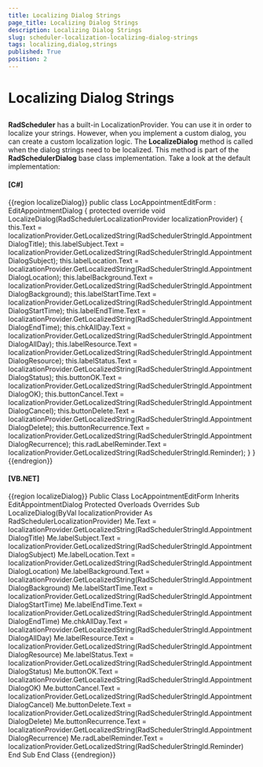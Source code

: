 ```yaml
---
title: Localizing Dialog Strings
page_title: Localizing Dialog Strings
description: Localizing Dialog Strings
slug: scheduler-localization-localizing-dialog-strings
tags: localizing,dialog,strings
published: True
position: 2
---
```


# Localizing Dialog Strings



## 

__RadScheduler__ has a built-in LocalizationProvider. You can use it in order to localize your strings. However, when you implement a custom dialog, 
        you can create a custom localization logic. The __LocalizeDialog__ method is called when the dialog strings need to be localized. This method is part of the 
      __RadSchedulerDialog__ base class implementation. Take a look at the default implementation:

#### __[C#]__

{{region localizeDialog}}
	    public class LocAppointmentEditForm : EditAppointmentDialog
	    {
	        protected override void LocalizeDialog(RadSchedulerLocalizationProvider localizationProvider)
	        {
	            this.Text = localizationProvider.GetLocalizedString(RadSchedulerStringId.AppointmentDialogTitle);
	            this.labelSubject.Text = localizationProvider.GetLocalizedString(RadSchedulerStringId.AppointmentDialogSubject);
	            this.labelLocation.Text = localizationProvider.GetLocalizedString(RadSchedulerStringId.AppointmentDialogLocation);
	            this.labelBackground.Text = localizationProvider.GetLocalizedString(RadSchedulerStringId.AppointmentDialogBackground);
	            this.labelStartTime.Text = localizationProvider.GetLocalizedString(RadSchedulerStringId.AppointmentDialogStartTime);
	            this.labelEndTime.Text = localizationProvider.GetLocalizedString(RadSchedulerStringId.AppointmentDialogEndTime);
	            this.chkAllDay.Text = localizationProvider.GetLocalizedString(RadSchedulerStringId.AppointmentDialogAllDay);
	            this.labelResource.Text = localizationProvider.GetLocalizedString(RadSchedulerStringId.AppointmentDialogResource);
	            this.labelStatus.Text = localizationProvider.GetLocalizedString(RadSchedulerStringId.AppointmentDialogStatus);
	            this.buttonOK.Text = localizationProvider.GetLocalizedString(RadSchedulerStringId.AppointmentDialogOK);
	            this.buttonCancel.Text = localizationProvider.GetLocalizedString(RadSchedulerStringId.AppointmentDialogCancel);
	            this.buttonDelete.Text = localizationProvider.GetLocalizedString(RadSchedulerStringId.AppointmentDialogDelete);
	            this.buttonRecurrence.Text = localizationProvider.GetLocalizedString(RadSchedulerStringId.AppointmentDialogRecurrence);
	            this.radLabelReminder.Text = localizationProvider.GetLocalizedString(RadSchedulerStringId.Reminder);
	        }
	    }
	{{endregion}}



#### __[VB.NET]__

{{region localizeDialog}}
	Public Class LocAppointmentEditForm
	    Inherits EditAppointmentDialog
	    Protected Overloads Overrides Sub LocalizeDialog(ByVal localizationProvider As RadSchedulerLocalizationProvider)
	        Me.Text = localizationProvider.GetLocalizedString(RadSchedulerStringId.AppointmentDialogTitle)
	        Me.labelSubject.Text = localizationProvider.GetLocalizedString(RadSchedulerStringId.AppointmentDialogSubject)
	        Me.labelLocation.Text = localizationProvider.GetLocalizedString(RadSchedulerStringId.AppointmentDialogLocation)
	        Me.labelBackground.Text = localizationProvider.GetLocalizedString(RadSchedulerStringId.AppointmentDialogBackground)
	        Me.labelStartTime.Text = localizationProvider.GetLocalizedString(RadSchedulerStringId.AppointmentDialogStartTime)
	        Me.labelEndTime.Text = localizationProvider.GetLocalizedString(RadSchedulerStringId.AppointmentDialogEndTime)
	        Me.chkAllDay.Text = localizationProvider.GetLocalizedString(RadSchedulerStringId.AppointmentDialogAllDay)
	        Me.labelResource.Text = localizationProvider.GetLocalizedString(RadSchedulerStringId.AppointmentDialogResource)
	        Me.labelStatus.Text = localizationProvider.GetLocalizedString(RadSchedulerStringId.AppointmentDialogStatus)
	        Me.buttonOK.Text = localizationProvider.GetLocalizedString(RadSchedulerStringId.AppointmentDialogOK)
	        Me.buttonCancel.Text = localizationProvider.GetLocalizedString(RadSchedulerStringId.AppointmentDialogCancel)
	        Me.buttonDelete.Text = localizationProvider.GetLocalizedString(RadSchedulerStringId.AppointmentDialogDelete)
	        Me.buttonRecurrence.Text = localizationProvider.GetLocalizedString(RadSchedulerStringId.AppointmentDialogRecurrence)
	        Me.radLabelReminder.Text = localizationProvider.GetLocalizedString(RadSchedulerStringId.Reminder)
	    End Sub
	End Class
	{{endregion}}


